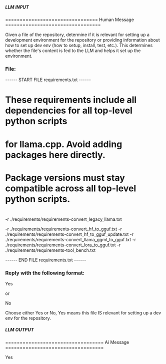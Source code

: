 ##### LLM INPUT #####
================================ Human Message =================================

Given a file of the repository, determine if it is relevant for setting up a development environment for the repository or providing information about how to set up dev env (how to setup, install, test, etc.). This determines whether the file's content is fed to the LLM and helps it set up the environment.

### File:
------ START FILE requirements.txt ------
# These requirements include all dependencies for all top-level python scripts
# for llama.cpp. Avoid adding packages here directly.
#
# Package versions must stay compatible across all top-level python scripts.
#

-r ./requirements/requirements-convert_legacy_llama.txt

-r ./requirements/requirements-convert_hf_to_gguf.txt
-r ./requirements/requirements-convert_hf_to_gguf_update.txt
-r ./requirements/requirements-convert_llama_ggml_to_gguf.txt
-r ./requirements/requirements-convert_lora_to_gguf.txt
-r ./requirements/requirements-tool_bench.txt

------ END FILE requirements.txt ------

### Reply with the following format:

<rel>Yes</rel>

or

<rel>No</rel>

Choose either Yes or No, Yes means this file IS relevant for setting up a dev env for the repository.

##### LLM OUTPUT #####
================================== Ai Message ==================================

<rel>Yes</rel>